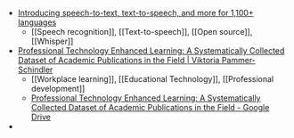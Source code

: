 - [Introducing speech-to-text, text-to-speech, and more for 1,100+ languages](https://ai.facebook.com/blog/multilingual-model-speech-recognition/)
	- [[Speech recognition]], [[Text-to-speech]], [[Open source]], [[Whisper]]
- [Professional Technology Enhanced Learning: A Systematically Collected Dataset of Academic Publications in the Field | Viktoria Pammer-Schindler](https://viktoriapammer.wordpress.com/2023/05/22/professional-tel-systematically-collected-dataset/)
	- [[Workplace learning]], [[Educational Technology]], [[Professional development]]
	- [Professional Technology Enhanced Learning: A Systematically Collected Dataset of Academic Publications in the Field - Google Drive](https://docs.google.com/spreadsheets/d/1E5G7vrDvYaShpc-AOYhTwBk3OBgzQM4bMTvBID7XH7c/htmlview#gid=0)
-